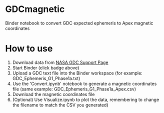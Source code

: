 # GDCmagnetic
Binder notebook to convert GDC expected ephemeris to Apex magnetic coordinates

# How to use

1. Download data from [NASA GDC Support Page](https://ccmc.gsfc.nasa.gov/missionsupport/GDC_support.php)
2. Start Binder (click badge above)
3. Upload a GDC text file into the Binder workspace (for example: GDC_Ephemeris_G1_Phase1a.txt)
4. Use the 'Convert.ipynb' notebook to generate a magnetic coordinates file (same example: GDC_Ephemeris_G1_Phase1a_Apex.csv)
5. Download the magnetic coordinates file
6. (Optional) Use Visualize.ipynb to plot the data, remembering to change the filename to match the CSV you generated)
